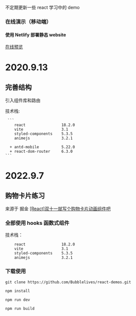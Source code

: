 不定期更新一些 react 学习中的 demo

### 在线演示（移动端）

#### 使用 Netlify 部署静态 website

[在线预览](https://react-demos.netlify.app)


# 2020.9.13

## 完善结构
引入组件库和路由

技术栈:

     ```
        react                18.2.0
        vite                 3.1
        styled-components    5.3.5
        animejs              3.2.1

      + antd-mobile          5.22.0
      + react-dom-router     6.3.0
    ```


# 2022.9.7

## 购物卡片练习

来源于 掘金 [[React]双十一就写个购物卡片动画组件吧](https://juejin.cn/post/7027321138313166878)

### 全部使用 hooks 函数式组件

技术栈：

```
    react                18.2.0
    vite                 3.1
    styled-components    5.3.5
    animejs              3.2.1
```



### 下载使用

```
git clone https://github.com/Bubblelives/react-demos.git

npm install

npm run dev

npm run build
```
